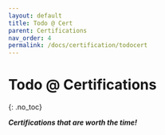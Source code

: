 ```yaml
---
layout: default
title: Todo @ Cert
parent: Certifications
nav_order: 4
permalink: /docs/certification/todocert
---
```


# Todo @ Certifications
{: .no_toc}

__*Certifications that are worth the time!*__




